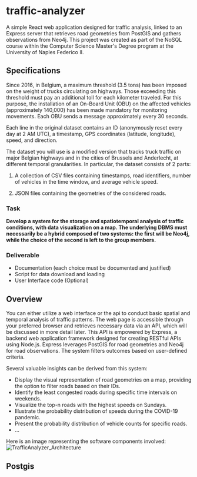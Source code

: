 # traffic-analyzer
A simple React web application designed for traffic analysis, linked to an Express server that retrieves road geometries from PostGIS and gathers observations from Neo4j. This project was created as part of the NoSQL course within the Computer Science Master's Degree program at the University of Naples Federico II.
## Specifications
Since 2016, in Belgium, a maximum threshold (3.5 tons) has been imposed on the weight of trucks circulating on highways. Those exceeding this threshold must pay an additional toll for each kilometer traveled. For this purpose, the installation of an On-Board Unit (OBU) on the affected vehicles (approximately 140,000) has been made mandatory for monitoring movements. Each OBU sends a message approximately every 30 seconds.

Each line in the original dataset contains an ID (anonymously reset every day at 2 AM UTC), a timestamp, GPS coordinates (latitude, longitude), speed, and direction.

The dataset you will use is a modified version that tracks truck traffic on major Belgian highways and in the cities of Brussels and Anderlecht, at different temporal granularities. In particular, the dataset consists of 2 parts:

1) A collection of CSV files containing timestamps, road identifiers, number of vehicles in the time window, and average vehicle speed.

2) JSON files containing the geometries of the considered roads.

### Task

**Develop a system for the storage and spatiotemporal analysis of traffic conditions, with data visualization on a map. The underlying DBMS must necessarily be a hybrid composed of two systems: the first will be Neo4j, while the choice of the second is left to the group members.**

### Deliverable

- Documentation (each choice must be documented and justified)
- Script for data download and loading
- User Interface code (Optional)

## Overview
You can either utilize a web interface or the api to conduct basic spatial and temporal analysis of traffic patterns. The web page is accessible through your preferred browser and retrieves necessary data via an API, which will be discussed in more detail later. This API is empowered by Express, a backend web application framework designed for creating RESTful APIs using Node.js. Express leverages PostGIS for road geometries and Neo4j for road observations. The system filters outcomes based on user-defined criteria.

Several valuable insights can be derived from this system:

- Display the visual representation of road geometries on a map, providing the option to filter roads based on their IDs.
- Identify the least congested roads during specific time intervals on weekends.
- Visualize the top-n roads with the highest speeds on Sundays.
- Illustrate the probability distribution of speeds during the COVID-19 pandemic.
- Present the probability distribution of vehicle counts for specific roads.
- ...

Here is an image representing the software components involved:
![TrafficAnalyzer_Architecture](https://github.com/cxnturi0n/traffic-analyzer/assets/75443422/67525f4c-29ac-4f09-8b13-95d1f27be0ae)


## Postgis


